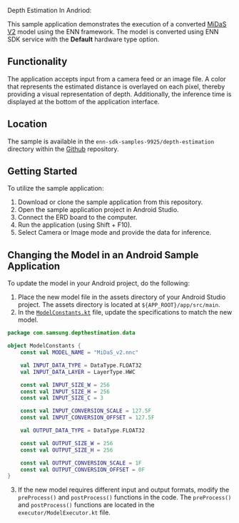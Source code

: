 Depth Estimation In Andriod:

This sample application demonstrates the execution of a converted [MiDaS V2](https://www.kaggle.com/models/intel/midas/frameworks/tfLite/variations/v2-1-small-lite/versions/1) model using the ENN framework.
The model is converted using ENN SDK service with the **Default** hardware type option.

## Functionality
The application accepts input from a camera feed or an image file.
A color that represents the estimated distance is overlayed on each pixel, thereby providing a visual representation of depth.
Additionally, the inference time is displayed at the bottom of the application interface.

## Location
The sample is available in the `enn-sdk-samples-9925/depth-estimation` directory within the [Github](https://github.com/exynos-eco/enn-sdk-samples-9925) repository.

## Getting Started
To utilize the sample application:
1.	Download or clone the sample application from this repository.
2.	Open the sample application project in Android Studio.
3.	Connect the ERD board to the computer.
4.	Run the application (using Shift + F10).
5.	Select Camera or Image mode and provide the data for inference.

## Changing the Model in an Android Sample Application
To update the model in your Android project, do the following:
1.	Place the new model file in the assets directory of your Android Studio project. The assets directory is located at `${APP_ROOT}/app/src/main`.
2.	In the [`ModelConstants.kt`](https://github.com/exynos-eco/enn-sdk-samples-9925/blob/main/depth-estimation/app/src/main/java/com/samsung/depthestimation/data/ModelConstants.kt) file, update the specifications to match the new model. 
```kotlin
package com.samsung.depthestimation.data

object ModelConstants {
    const val MODEL_NAME = "MiDaS_v2.nnc"

    val INPUT_DATA_TYPE = DataType.FLOAT32
    val INPUT_DATA_LAYER = LayerType.HWC

    const val INPUT_SIZE_W = 256
    const val INPUT_SIZE_H = 256
    const val INPUT_SIZE_C = 3

    const val INPUT_CONVERSION_SCALE = 127.5F
    const val INPUT_CONVERSION_OFFSET = 127.5F

    val OUTPUT_DATA_TYPE = DataType.FLOAT32

    const val OUTPUT_SIZE_W = 256
    const val OUTPUT_SIZE_H = 256

    const val OUTPUT_CONVERSION_SCALE = 1F
    const val OUTPUT_CONVERSION_OFFSET = 0F
}
```
3. If the new model requires different input and output formats, modify the `preProcess()` and `postProcess()` functions in the code. The `preProcess()` and `postProcess()` functions are located in the `executor/ModelExecutor.kt` file.